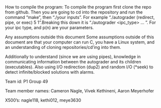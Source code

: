 How to compile the program:
To compile the program first clone the repo from github. Then you are going to cd into the repository and run the command “make”, then “./your inputs”. For example “./autograder (redirect, pipe, or exec) 5 1”.Breaking this down it is “./autograder <ipc_type> <p1> <p2> … <pn>”. For your ipc type, and p(n) are your parameters.

Any assumptions outside this document
Some assumptions outside of this document are that your computer can run C, you have a Linux system, and an understanding of cloning repositories/cd’ing into them.

Additionally to understand (since we are using pipes), knowledge in communicating information between the autograder and its children (executables). Also using I/O redirection (dup2) and random I/O (*seek) to detect infinite/blocked solutions with alarms.

Team id: P1 Group 49

Team member names: Cameron Nagle, Vivek Kethineni, Aaron Meyerhofer

X500’s: nagle118, kethi012, meye3630
